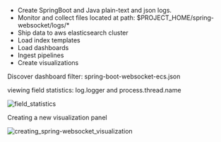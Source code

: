 - Create SpringBoot and Java plain-text and json logs. 
- Monitor and collect files located at path: $PROJECT_HOME/spring-websocket/logs/* 
- Ship data to aws elasticsearch cluster
- Load index templates
- Load dashboards
- Ingest pipelines
- Create visualizations

Discover dashboard filter: spring-boot-websocket-ecs.json

viewing field statistics: log.logger and process.thread.name

![field_statistics](https://user-images.githubusercontent.com/54422342/189035703-f0e67e70-4a84-48e5-80f8-fdb2ad88982d.jpg)




Creating a new visualization panel

![creating_spring-websocket_visualization](https://user-images.githubusercontent.com/54422342/189037901-58ad6c3d-9060-4c21-bea5-3e85e1f50585.jpg)

